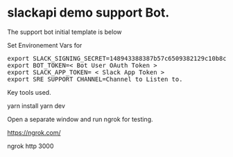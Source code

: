 # slackapi demo support Bot.

The support bot initial template is below

Set Environement Vars for

<pre>
export SLACK_SIGNING_SECRET=148943388387b57c6509382129c10b8c
export BOT_TOKEN=< Bot User OAuth Token >
export SLACK_APP_TOKEN= < Slack App Token >
export SRE_SUPPORT_CHANNEL=Channel to Listen to.
</pre>

Key tools used.

yarn install
yarn dev

Open a separate window and run ngrok for testing.

https://ngrok.com/

ngrok http 3000


